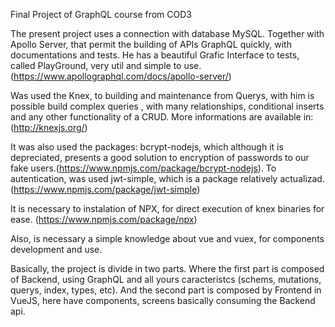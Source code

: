 
Final Project of GraphQL course from COD3

The present project uses a connection with database MySQL. Together with Apollo Server, that permit the building of APIs GraphQL quickly, with documentations and tests. He has a beautiful Grafic Interface to tests, called PlayGround, very util and simple to use. (https://www.apollographql.com/docs/apollo-server/)

Was used the Knex, to building and maintenance from Querys, with him is possible build complex queries , with many relationships, conditional inserts and any other functionality of a CRUD. More informations are available in: (http://knexjs.org/)

It was also used the packages:  bcrypt-nodejs, which although it is depreciated, presents a good solution to encryption of passwords to our fake users.(https://www.npmjs.com/package/bcrypt-nodejs). To autentication, was used jwt-simple, which is a package relatively actualizad. (https://www.npmjs.com/package/jwt-simple)

It is necessary to instalation of NPX, for direct execution of  knex binaries for ease. (https://www.npmjs.com/package/npx)

Also, is necessary a simple knowledge about vue and vuex, for components development and use. 

Basically, the project is divide in two parts. Where the first part is composed of Backend, using GraphQL and all yours caracteristcs (schems, mutations, querys, index, types, etc). And the second part is composed by Frontend in VueJS, here have components, screens basically consuming the Backend api.

